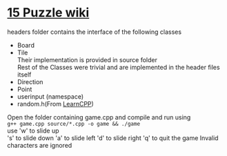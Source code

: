 # [15 Puzzle wiki](https://en.wikipedia.org/wiki/15_puzzle)  

headers folder contains the interface of the following classes
 - Board
 - Tile  
Their implementation is provided in source folder  
Rest of the Classes were trivial and are implemented in the header files itself  
 - Direction
 - Point
 - userinput (namespace)
 - random.h(From [LearnCPP](https://www.learncpp.com/cpp-tutorial/generating-random-numbers-using-mersenne-twister/#RandomH))

Open the folder containing game.cpp and compile and run using  
 `g++ game.cpp source/*.cpp -o game && ./game `  
use 'w' to slide up  
    's' to slide down
    'a' to slide left
    'd' to slide right
    'q' to quit the game
Invalid characters are ignored

